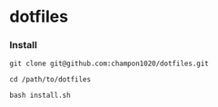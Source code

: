 # dotfiles

### Install
```
git clone git@github.com:champon1020/dotfiles.git

cd /path/to/dotfiles

bash install.sh
```
